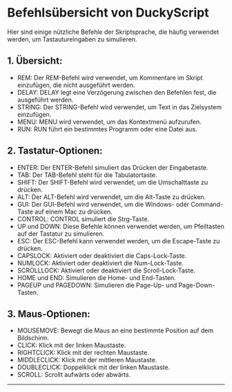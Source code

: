 # Befehlsübersicht von DuckyScript

Hier sind einige nützliche Befehle der Skriptsprache, die häufig verwendet werden, um Tastautureingaben zu simulieren.


## 1. Übersicht:

- REM: Der REM-Befehl wird verwendet, um Kommentare im Skript einzufügen, die nicht ausgeführt werden.
- DELAY: DELAY legt eine Verzögerung zwischen den Befehlen fest, die ausgeführt werden.
- STRING: Der STRING-Befehl wird verwendet, um Text in das Zielsystem einzufügen.
- MENU: MENU wird verwendet, um das Kontextmenü aufzurufen.
- RUN: RUN führt ein bestimmtes Programm oder eine Datei aus.


## 2. Tastatur-Optionen:

- ENTER: Der ENTER-Befehl simuliert das Drücken der Eingabetaste.
- TAB: Der TAB-Befehl steht für die Tabulatortaste.
- SHIFT: Der SHIFT-Befehl wird verwendet, um die Umschalttaste zu drücken.
- ALT: Der ALT-Befehl wird verwendet, um die Alt-Taste zu drücken.
- GUI: Der GUI-Befehl wird verwendet, um die Windows- oder Command-Taste auf einem Mac zu drücken.
- CONTROL: CONTROL simuliert die Strg-Taste.
- UP und DOWN: Diese Befehle können verwendet werden, um Pfeiltasten auf der Tastatur zu simulieren.
- ESC: Der ESC-Befehl kann verwendet werden, um die Escape-Taste zu drücken.
- CAPSLOCK: Aktiviert oder deaktiviert die Caps-Lock-Taste.
- NUMLOCK: Aktiviert oder deaktiviert die Num-Lock-Taste.
- SCROLLLOCK: Aktiviert oder deaktiviert die Scroll-Lock-Taste.
- HOME und END: Simulieren die Home- und End-Tasten.
- PAGEUP und PAGEDOWN: Simulieren die Page-Up- und Page-Down-Tasten.


## 3. Maus-Optionen:

- MOUSEMOVE: Bewegt die Maus an eine bestimmte Position auf dem Bildschirm.
- CLICK: Klick mit der linken Maustaste.
- RIGHTCLICK: Klick mit der rechten Maustaste.
- MIDDLECLICK: Klick mit der mittleren Maustaste.
- DOUBLECLICK: Doppelklick mit der linken Maustaste.
- SCROLL: Scrollt aufwärts oder abwärts.



-------------------------------------------------------------------------------------------------------------------------------------
